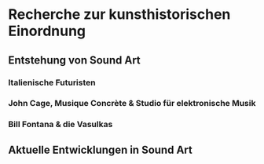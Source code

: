 # Recherche zur kunsthistorischen Einordnung

## Entstehung von Sound Art

### Italienische Futuristen

### John Cage, Musique Concrète & Studio für elektronische Musik

### Bill Fontana & die Vasulkas

## Aktuelle Entwicklungen in Sound Art

